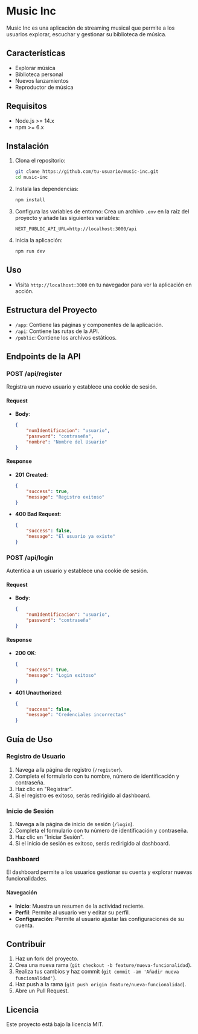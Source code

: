 # Music Inc

Music Inc es una aplicación de streaming musical que permite a los usuarios explorar, escuchar y gestionar su biblioteca de música.

## Características

- Explorar música
- Biblioteca personal
- Nuevos lanzamientos
- Reproductor de música

## Requisitos

- Node.js >= 14.x
- npm >= 6.x

## Instalación

1. Clona el repositorio:
    ```bash
    git clone https://github.com/tu-usuario/music-inc.git
    cd music-inc
    ```

2. Instala las dependencias:
    ```bash
    npm install
    ```

3. Configura las variables de entorno:
    Crea un archivo `.env` en la raíz del proyecto y añade las siguientes variables:
    ```env
    NEXT_PUBLIC_API_URL=http://localhost:3000/api
    ```

4. Inicia la aplicación:
    ```bash
    npm run dev
    ```

## Uso

- Visita `http://localhost:3000` en tu navegador para ver la aplicación en acción.

## Estructura del Proyecto

- `/app`: Contiene las páginas y componentes de la aplicación.
- `/api`: Contiene las rutas de la API.
- `/public`: Contiene los archivos estáticos.

## Endpoints de la API

### POST /api/register

Registra un nuevo usuario y establece una cookie de sesión.

#### Request

- **Body**:
    ```json
    {
        "numIdentificacion": "usuario",
        "password": "contraseña",
        "nombre": "Nombre del Usuario"
    }
    ```

#### Response

- **201 Created**:
    ```json
    {
        "success": true,
        "message": "Registro exitoso"
    }
    ```

- **400 Bad Request**:
    ```json
    {
        "success": false,
        "message": "El usuario ya existe"
    }
    ```

### POST /api/login

Autentica a un usuario y establece una cookie de sesión.

#### Request

- **Body**:
    ```json
    {
        "numIdentificacion": "usuario",
        "password": "contraseña"
    }
    ```

#### Response

- **200 OK**:
    ```json
    {
        "success": true,
        "message": "Login exitoso"
    }
    ```

- **401 Unauthorized**:
    ```json
    {
        "success": false,
        "message": "Credenciales incorrectas"
    }
    ```

## Guía de Uso

### Registro de Usuario

1. Navega a la página de registro (`/register`).
2. Completa el formulario con tu nombre, número de identificación y contraseña.
3. Haz clic en "Registrar".
4. Si el registro es exitoso, serás redirigido al dashboard.

### Inicio de Sesión

1. Navega a la página de inicio de sesión (`/login`).
2. Completa el formulario con tu número de identificación y contraseña.
3. Haz clic en "Iniciar Sesión".
4. Si el inicio de sesión es exitoso, serás redirigido al dashboard.

### Dashboard

El dashboard permite a los usuarios gestionar su cuenta y explorar nuevas funcionalidades.

#### Navegación

- **Inicio**: Muestra un resumen de la actividad reciente.
- **Perfil**: Permite al usuario ver y editar su perfil.
- **Configuración**: Permite al usuario ajustar las configuraciones de su cuenta.

## Contribuir

1. Haz un fork del proyecto.
2. Crea una nueva rama (`git checkout -b feature/nueva-funcionalidad`).
3. Realiza tus cambios y haz commit (`git commit -am 'Añadir nueva funcionalidad'`).
4. Haz push a la rama (`git push origin feature/nueva-funcionalidad`).
5. Abre un Pull Request.

## Licencia

Este proyecto está bajo la licencia MIT.